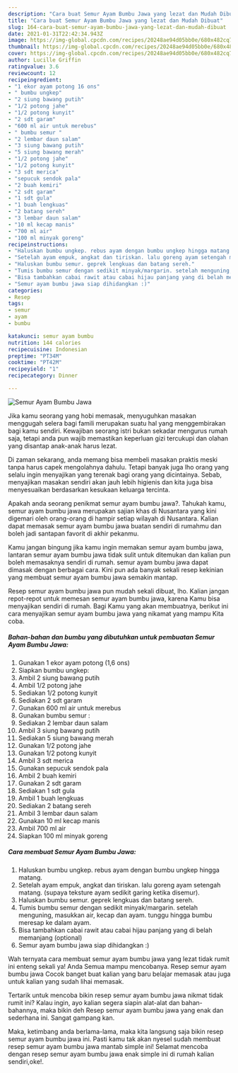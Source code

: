 ```yaml
---
description: "Cara buat Semur Ayam Bumbu Jawa yang lezat dan Mudah Dibuat"
title: "Cara buat Semur Ayam Bumbu Jawa yang lezat dan Mudah Dibuat"
slug: 164-cara-buat-semur-ayam-bumbu-jawa-yang-lezat-dan-mudah-dibuat
date: 2021-01-31T22:42:34.943Z
image: https://img-global.cpcdn.com/recipes/20248ae94d05bb0e/680x482cq70/semur-ayam-bumbu-jawa-foto-resep-utama.jpg
thumbnail: https://img-global.cpcdn.com/recipes/20248ae94d05bb0e/680x482cq70/semur-ayam-bumbu-jawa-foto-resep-utama.jpg
cover: https://img-global.cpcdn.com/recipes/20248ae94d05bb0e/680x482cq70/semur-ayam-bumbu-jawa-foto-resep-utama.jpg
author: Lucille Griffin
ratingvalue: 3.6
reviewcount: 12
recipeingredient:
- "1 ekor ayam potong 16 ons"
- " bumbu ungkep"
- "2 siung bawang putih"
- "1/2 potong jahe"
- "1/2 potong kunyit"
- "2 sdt garam"
- "600 ml air untuk merebus"
- " bumbu semur "
- "2 lembar daun salam"
- "3 siung bawang putih"
- "5 siung bawang merah"
- "1/2 potong jahe"
- "1/2 potong kunyit"
- "3 sdt merica"
- "sepucuk sendok pala"
- "2 buah kemiri"
- "2 sdt garam"
- "1 sdt gula"
- "1 buah lengkuas"
- "2 batang sereh"
- "3 lembar daun salam"
- "10 ml kecap manis"
- "700 ml air"
- "100 ml minyak goreng"
recipeinstructions:
- "Haluskan bumbu ungkep. rebus ayam dengan bumbu ungkep hingga matang."
- "Setelah ayam empuk, angkat dan tiriskan. lalu goreng ayam setengah matang. (supaya teksture ayam sedikit garing ketika disemur)."
- "Haluskan bumbu semur. geprek lengkuas dan batang sereh."
- "Tumis bumbu semur dengan sedikit minyak/margarin. setelah menguning, masukkan air, kecap dan ayam. tunggu hingga bumbu meresap ke dalam ayam."
- "Bisa tambahkan cabai rawit atau cabai hijau panjang yang di belah memanjang (optional)"
- "Semur ayam bumbu jawa siap dihidangkan :)"
categories:
- Resep
tags:
- semur
- ayam
- bumbu

katakunci: semur ayam bumbu 
nutrition: 144 calories
recipecuisine: Indonesian
preptime: "PT34M"
cooktime: "PT42M"
recipeyield: "1"
recipecategory: Dinner

---
```



![Semur Ayam Bumbu Jawa](https://img-global.cpcdn.com/recipes/20248ae94d05bb0e/680x482cq70/semur-ayam-bumbu-jawa-foto-resep-utama.jpg)

Jika kamu seorang yang hobi memasak, menyuguhkan masakan menggugah selera bagi famili merupakan suatu hal yang menggembirakan bagi kamu sendiri. Kewajiban seorang istri bukan sekadar mengurus rumah saja, tetapi anda pun wajib memastikan keperluan gizi tercukupi dan olahan yang disantap anak-anak harus lezat.

Di zaman  sekarang, anda memang bisa membeli masakan praktis meski tanpa harus capek mengolahnya dahulu. Tetapi banyak juga lho orang yang selalu ingin menyajikan yang terenak bagi orang yang dicintainya. Sebab, menyajikan masakan sendiri akan jauh lebih higienis dan kita juga bisa menyesuaikan berdasarkan kesukaan keluarga tercinta. 



Apakah anda seorang penikmat semur ayam bumbu jawa?. Tahukah kamu, semur ayam bumbu jawa merupakan sajian khas di Nusantara yang kini digemari oleh orang-orang di hampir setiap wilayah di Nusantara. Kalian dapat memasak semur ayam bumbu jawa buatan sendiri di rumahmu dan boleh jadi santapan favorit di akhir pekanmu.

Kamu jangan bingung jika kamu ingin memakan semur ayam bumbu jawa, lantaran semur ayam bumbu jawa tidak sulit untuk ditemukan dan kalian pun boleh memasaknya sendiri di rumah. semur ayam bumbu jawa dapat dimasak dengan berbagai cara. Kini pun ada banyak sekali resep kekinian yang membuat semur ayam bumbu jawa semakin mantap.

Resep semur ayam bumbu jawa pun mudah sekali dibuat, lho. Kalian jangan repot-repot untuk memesan semur ayam bumbu jawa, karena Kamu bisa menyajikan sendiri di rumah. Bagi Kamu yang akan membuatnya, berikut ini cara menyajikan semur ayam bumbu jawa yang nikamat yang mampu Kita coba.

<!--inarticleads1-->

##### Bahan-bahan dan bumbu yang dibutuhkan untuk pembuatan Semur Ayam Bumbu Jawa:

1. Gunakan 1 ekor ayam potong (1,6 ons)
1. Siapkan  bumbu ungkep:
1. Ambil 2 siung bawang putih
1. Ambil 1/2 potong jahe
1. Sediakan 1/2 potong kunyit
1. Sediakan 2 sdt garam
1. Gunakan 600 ml air untuk merebus
1. Gunakan  bumbu semur :
1. Sediakan 2 lembar daun salam
1. Ambil 3 siung bawang putih
1. Sediakan 5 siung bawang merah
1. Gunakan 1/2 potong jahe
1. Gunakan 1/2 potong kunyit
1. Ambil 3 sdt merica
1. Gunakan sepucuk sendok pala
1. Ambil 2 buah kemiri
1. Gunakan 2 sdt garam
1. Sediakan 1 sdt gula
1. Ambil 1 buah lengkuas
1. Sediakan 2 batang sereh
1. Ambil 3 lembar daun salam
1. Gunakan 10 ml kecap manis
1. Ambil 700 ml air
1. Siapkan 100 ml minyak goreng




<!--inarticleads2-->

##### Cara membuat Semur Ayam Bumbu Jawa:

1. Haluskan bumbu ungkep. rebus ayam dengan bumbu ungkep hingga matang.
1. Setelah ayam empuk, angkat dan tiriskan. lalu goreng ayam setengah matang. (supaya teksture ayam sedikit garing ketika disemur).
1. Haluskan bumbu semur. geprek lengkuas dan batang sereh.
1. Tumis bumbu semur dengan sedikit minyak/margarin. setelah menguning, masukkan air, kecap dan ayam. tunggu hingga bumbu meresap ke dalam ayam.
1. Bisa tambahkan cabai rawit atau cabai hijau panjang yang di belah memanjang (optional)
1. Semur ayam bumbu jawa siap dihidangkan :)




Wah ternyata cara membuat semur ayam bumbu jawa yang lezat tidak rumit ini enteng sekali ya! Anda Semua mampu mencobanya. Resep semur ayam bumbu jawa Cocok banget buat kalian yang baru belajar memasak atau juga untuk kalian yang sudah lihai memasak.

Tertarik untuk mencoba bikin resep semur ayam bumbu jawa nikmat tidak rumit ini? Kalau ingin, ayo kalian segera siapin alat-alat dan bahan-bahannya, maka bikin deh Resep semur ayam bumbu jawa yang enak dan sederhana ini. Sangat gampang kan. 

Maka, ketimbang anda berlama-lama, maka kita langsung saja bikin resep semur ayam bumbu jawa ini. Pasti kamu tak akan nyesel sudah membuat resep semur ayam bumbu jawa mantab simple ini! Selamat mencoba dengan resep semur ayam bumbu jawa enak simple ini di rumah kalian sendiri,oke!.

